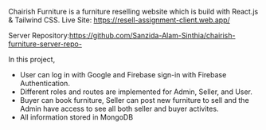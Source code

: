 Chairish Furniture is a furniture reselling website which is build with React.js & Tailwind CSS. Live Site: https://resell-assignment-client.web.app/

Server Repository:https://github.com/Sanzida-Alam-Sinthia/chairish-furniture-server-repo-

In this project,
- User can log in with Google and Firebase sign-in with Firebase Authentication.
- Different roles and routes are implemented for Admin, Seller, and User.
- Buyer can book furniture, Seller can post new furniture to sell and the Admin have access to see all both seller and buyer activites.
- All information stored in MongoDB
